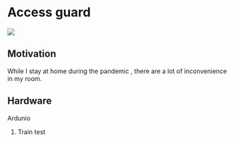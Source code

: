 # Access guard
<img src="assets/">

## Motivation
While I stay at home during the pandemic , there are a lot of inconvenience in my room. 


## Hardware
Ardunio



1. Train test 
